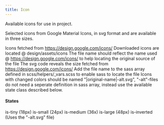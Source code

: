 ```yaml
---
title: Icon
---
```


Available icons for use in project.

Selected icons from Google Material Icons, in svg format and are available in three sizes.

Icons fetched from https://design.google.com/icons/
Downloaded icons are located @ design/assets/icons
The file name should reflect the name used @ https://design.google.com/icons/ to help locating the original source of the file
The svg code reveals the size fetched from https://design.google.com/icons/
Add the file name to the sass array defined in scss/helpers/_vars.scss to enable sass to locate the file
Icons with changed colors should be named "|original-name|-alt.svg", "-alt"-files do not need a seperate definition in sass array, instead use the available state class described below.

#### States

is-tiny (18px)
is-small (24px)
is-medium (36x)
is-large (48px)
is-inverted (Uses the "-alt.svg" file)